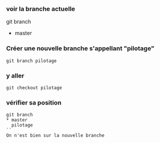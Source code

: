 ### voir la branche actuelle

git branch
* master
  
### Créer une nouvelle branche s'appellant "pilotage" 

`git branch pilotage`

### y aller

`git checkout pilotage`

### vérifier sa position

```
git branch
* master
  pilotage
``
On n'est bien sur la nouvelle branche 
